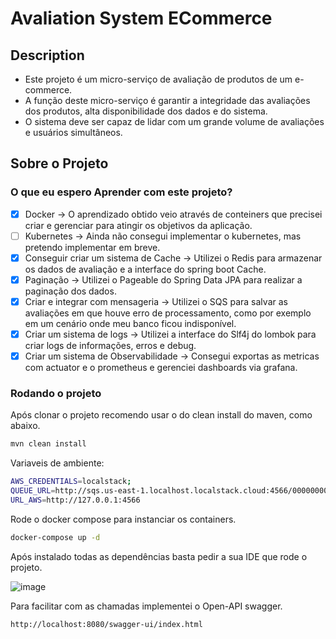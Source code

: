 # Avaliation System ECommerce

## Description

- Este projeto é um micro-serviço de avaliação de produtos de um e-commerce.
- A função deste micro-serviço é garantir a integridade das avaliações dos produtos, alta disponibilidade dos dados e do sistema.
- O sistema deve ser capaz de lidar com um grande volume de avaliações e usuários simultâneos.

## Sobre o Projeto

### O que eu espero Aprender com este projeto?

- [x] Docker -> O aprendizado obtido veio através de conteiners que precisei criar e gerenciar para atingir os objetivos da aplicação.
- [ ] Kubernetes -> Ainda não consegui implementar o kubernetes, mas pretendo implementar em breve.
- [x] Conseguir criar um sistema de Cache -> Utilizei o Redis para armazenar os dados de avaliação e a interface do spring boot Cache.
- [x] Paginação -> Utilizei o Pageable do Spring Data JPA para realizar a paginação dos dados.
- [X] Criar e integrar com mensageria -> Utilizei o SQS para salvar as avaliações em que houve erro de processamento, como por exemplo em um cenário onde meu banco ficou indisponível.
- [x] Criar um sistema de logs -> Utilizei a interface do Slf4j do lombok para criar logs de informações, erros e debug.
- [x] Criar um sistema de Observabilidade -> Consegui exportas as metricas com actuator e o prometheus e gerenciei dashboards via grafana.

### Rodando o projeto

Após clonar o projeto recomendo usar o do clean install do maven, como abaixo.

```bash
mvn clean install
```

Variaveis de ambiente:
```bash
AWS_CREDENTIALS=localstack;
QUEUE_URL=http://sqs.us-east-1.localhost.localstack.cloud:4566/000000000000/AvaliationRetrie;
URL_AWS=http://127.0.0.1:4566
```

Rode o docker compose para instanciar os containers.

```bash
docker-compose up -d
```

Após instalado todas as dependências basta pedir a sua IDE que rode o projeto.

![image](https://github.com/Catrofe/api-parcelamento/assets/82066310/535d01f5-9a09-47dc-b656-cb42668cf653)

Para facilitar com as chamadas implementei o Open-API swagger.

```bash
http://localhost:8080/swagger-ui/index.html
```
